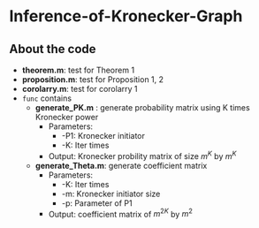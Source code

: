 # Inference-of-Kronecker-Graph
## About the code
* **theorem.m**: test for Theorem 1
* **proposition.m**: test for Proposition 1, 2
* **corolarry.m**: test for corolarry 1
* `func` contains 
  * **generate_PK.m** : generate probability matrix using K times Kronecker power
    * Parameters:
      * -P1: Kronecker initiator
      * -K: Iter times
    * Output: Kronecker probility matrix of size $m^K$ by $m^K$
  * **generate_Theta.m**: generate coefficient matrix
    * Parameters: 
      * -K: Iter times
      * -m: Kronecker initiator size
      * -p: Parameter of P1
    * Output: coefficient matrix of $m^{2K}$ by $m^2$ 
